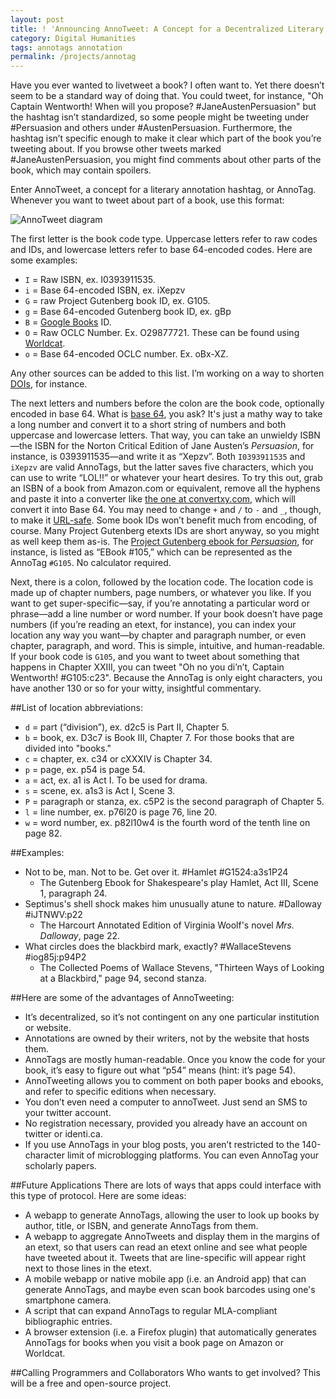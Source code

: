 ```yaml
---
layout: post
title: ! 'Announcing AnnoTweet: A Concept for a Decentralized Literary Annotation Protocol'
category: Digital Humanities
tags: annotags annotation
permalink: /projects/annotag
---
```


Have you ever wanted to livetweet a book? I often want to. Yet there doesn’t seem to be a standard way of doing that. You could tweet, for instance, "Oh Captain Wentworth! When will you propose? #JaneAustenPersuasion" but the hashtag isn’t standardized, so some people might be tweeting under #Persuasion and others under #AustenPersuasion. Furthermore, the hashtag isn’t specific enough to make it clear which part of the book you’re tweeting about. If you browse other tweets marked #JaneAustenPersuasion, you might find comments about other parts of the book, which may contain spoilers. 

Enter AnnoTweet, a concept for a literary annotation hashtag, or AnnoTag. Whenever you want to tweet about part of a book, use this format: 

![AnnoTweet diagram](http://jonreeve.com/blog/wp-content/uploads/2013/05/annotweet-diagram.jpg)

The first letter is the book code type. Uppercase letters refer to raw codes and IDs, and lowercase letters refer to base 64-encoded codes. Here are some examples: 

 * `I` = Raw ISBN, ex. I0393911535. 
 * `i` = Base 64-encoded ISBN, ex. iXepzv
 * `G` = raw Project Gutenberg book ID, ex. G105. 
 * `g` = Base 64-encoded Gutenberg book ID, ex. gBp
 * `B` = [Google Books](http://books.google.com) ID. 
 * `O` = Raw OCLC Number. Ex. O29877721. These can be found using [Worldcat](http://www.worldcat.org). 
 * `o` = Base 64-encoded OCLC number. Ex. oBx-XZ.
 
Any other sources can be added to this list. I’m working on a way to shorten [DOIs](https://en.wikipedia.org/wiki/Digital_object_identifier), for instance. 

The next letters and numbers before the colon are the book code, optionally encoded in base 64. What is [base 64](http://en.wikipedia.org/wiki/Base_64), you ask? It's just a mathy way to take a long number and convert it to a short string of numbers and both uppercase and lowercase letters. That way, you can take an unwieldy ISBN—the ISBN for the Norton Critical Edition of Jane Austen’s _Persuasion_, for instance, is 0393911535—and write it as “Xepzv”. Both `I0393911535` and `iXepzv` are valid AnnoTags, but the latter saves five characters, which you can use to write “LOL!!” or whatever your heart desires. To try this out, grab an ISBN of a book from Amazon.com or equivalent, remove all the hyphens and paste it into a converter like [the one at convertxy.com](http://convertxy.com/index.php/numberbases/), which will convert it into Base 64. You may need to change `+` and `/` to `-` and `_`, though, to make it [URL-safe](http://en.wikipedia.org/wiki/Base_64#URL_applications). Some book IDs won’t benefit much from encoding, of course. Many Project Gutenberg etexts IDs are short anyway, so you might as well keep them as-is. The [Project Gutenberg ebook for _Persuasion_](http://www.gutenberg.org/files/105/105-h/105-h.htm), for instance, is listed as “EBook #105,” which can be represented as the AnnoTag `#G105`. No calculator required. 

Next, there is a colon, followed by the location code. The location code is made up of chapter numbers, page numbers, or whatever you like. If you want to get super-specific—say, if you’re annotating a particular word or phrase—add a line number or word number. If your book doesn’t have page numbers (if you’re reading an etext, for instance), you can index your location any way you want—by chapter and paragraph number, or even chapter, paragraph, and word. This is simple, intuitive, and human-readable. If your book code is `G105`, and you want to tweet about something that happens in Chapter XXIII, you can tweet "Oh no you di’n’t, Captain Wentworth! #G105:c23". Because the AnnoTag is only eight characters, you have another 130 or so for your witty, insightful commentary. 

##List of location abbreviations: 
 * `d` = part (“division”), ex. d2c5 is Part II, Chapter 5. 
 * `b` = book, ex. D3c7 is Book III, Chapter 7. For those books that are divided into "books." 
 * `c` = chapter, ex. c34 or cXXXIV is Chapter 34. 
 * `p` = page, ex. p54 is page 54. 
 * `a` = act, ex. a1 is Act I. To be used for drama. 
 * `s` = scene, ex. a1s3 is Act I, Scene 3. 
 * `P` = paragraph or stanza, ex. c5P2 is the second paragraph of Chapter 5. 
 * `l` = line number, ex. p76l20 is page 76, line 20. 
 * `w` = word number, ex. p82l10w4 is the fourth word of the tenth line on page 82. 

##Examples: 
 * Not to be, man. Not to be. Get over it. #Hamlet #G1524:a3s1P24 
   - The Gutenberg Ebook for Shakespeare's play Hamlet, Act III, Scene 1, paragraph 24. 
 * Septimus's shell shock makes him unusually atune to nature. #Dalloway #iJTNWV:p22 
   - The Harcourt Annotated Edition of Virginia Woolf's novel _Mrs. Dalloway_, page 22. 
 * What circles does the blackbird mark, exactly? #WallaceStevens #iog85j:p94P2 
   - The Collected Poems of Wallace Stevens, "Thirteen Ways of Looking at a Blackbird," page 94, second stanza. 

##Here are some of the advantages of AnnoTweeting: 
 * It’s decentralized, so it’s not contingent on any one particular institution or website. 
 * Annotations are owned by their writers, not by the website that hosts them. 
 * AnnoTags are mostly human-readable. Once you know the code for your book, it’s easy to figure out what “p54” means (hint: it’s page 54).  
 * AnnoTweeting allows you to comment on both paper books and ebooks, and refer to specific editions when necessary. 
 * You don’t even need a computer to annoTweet. Just send an SMS to your twitter account. 
 * No registration necessary, provided you already have an account on twitter or identi.ca. 
 * If you use AnnoTags in your blog posts, you aren’t restricted to the 140-character limit of microblogging platforms. You can even AnnoTag your scholarly papers. 

##Future Applications
There are lots of ways that apps could interface with this type of protocol. Here are some ideas: 

 * A webapp to generate AnnoTags, allowing the user to look up books by author, title, or ISBN, and generate AnnoTags from them. 
 * A webapp to aggregate AnnoTweets and display them in the margins of an etext, so that users can read an etext online and see what people have tweeted about it. Tweets that are line-specific will appear right next to those lines in the etext.
 * A mobile webapp or native mobile app (i.e. an Android app) that can generate AnnoTags, and maybe even scan book barcodes using one's smartphone camera. 
 * A script that can expand AnnoTags to regular MLA-compliant bibliographic entries. 
 * A browser extension (i.e. a Firefox plugin) that automatically generates AnnoTags for books when you visit a book page on Amazon or Worldcat. 

##Calling Programmers and Collaborators
Who wants to get involved? This will be a free and open-source project.  
